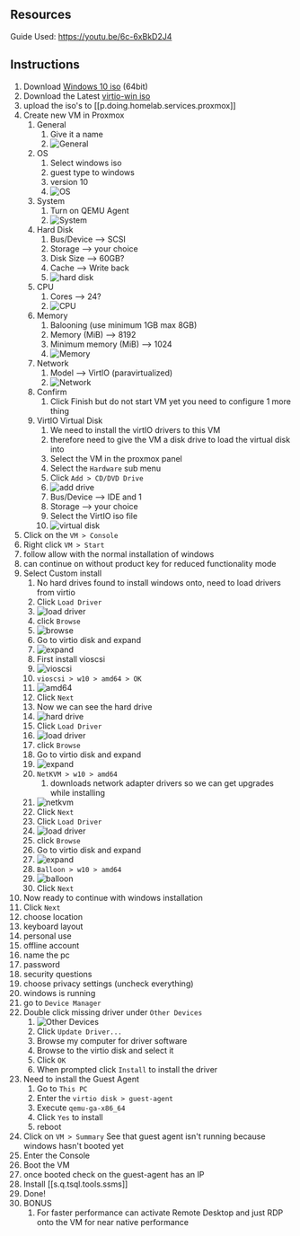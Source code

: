 
## Resources

Guide Used: <https://youtu.be/6c-6xBkD2J4>

## Instructions

1. Download [Windows 10 iso][0] (64bit)
2. Download the Latest [virtio-win iso][1]
3. upload the iso's to [[p.doing.homelab.services.proxmox]]
4. Create new VM in Proxmox
   1. General
      1. Give it a name
      2. ![General](/assets/images/2022-03-12-16-52-44.png)
   2. OS
      1. Select windows iso
      2. guest type to windows
      3. version 10
      4. ![OS](/assets/images/2022-03-12-16-53-32.png)
   3. System
      1. Turn on QEMU Agent
      2. ![System](/assets/images/2022-03-12-16-54-16.png)
   4. Hard Disk
      1. Bus/Device --> SCSI
      2. Storage --> your choice
      3. Disk Size --> 60GB?
      4. Cache --> Write back
      5. ![hard disk](/assets/images/2022-03-12-16-56-29.png)
   5. CPU
      1. Cores --> 24?
      2. ![CPU](/assets/images/2022-03-12-16-57-19.png)
   6. Memory
      1. Balooning (use minimum 1GB max 8GB)
      2. Memory (MiB) --> 8192
      3. Minimum memory (MiB) --> 1024
      4. ![Memory](/assets/images/2022-03-12-16-58-55.png)
   7. Network
      1. Model --> VirtIO (paravirtualized)
      2. ![Network](/assets/images/2022-03-12-16-59-42.png)
   8. Confirm
      1. Click Finish but do not start VM yet you need to configure 1 more thing
   9. VirtIO Virtual Disk
      1. We need to install the virtIO drivers to this VM
      2. therefore need to give the VM a disk drive to load the virtual disk into
      3. Select the VM in the proxmox panel
      4. Select the `Hardware` sub menu
      5. Click `Add > CD/DVD Drive`
      6. ![add drive](/assets/images/2022-03-12-17-02-41.png)
      7. Bus/Device --> IDE and 1
      8. Storage --> your choice
      9. Select the VirtIO iso file
      10. ![virtual disk](/assets/images/2022-03-12-17-03-46.png)
5. Click on the `VM > Console`
6. Right click `VM > Start`
7. follow allow with the normal installation of windows
8. can continue on without product key for reduced functionality mode
9. Select Custom install
    1. No hard drives found to install windows onto, need to load drivers from virtio
    2. Click `Load Driver`
    3. ![load driver](/assets/images/2022-03-12-17-06-28.png)
    4. click `Browse`
    5. ![browse](/assets/images/2022-03-12-17-07-09.png)
    6. Go to virtio disk and expand
    7. ![expand](/assets/images/2022-03-12-17-07-35.png)
    8. First install vioscsi
    9. ![vioscsi](/assets/images/2022-03-12-17-08-39.png)
    10. `vioscsi > w10 > amd64 > OK`
    11. ![amd64](/assets/images/2022-03-12-17-09-22.png)
    12. Click `Next`
    13. Now we can see the hard drive
    14. ![hard drive](/assets/images/2022-03-12-17-10-06.png)
    15. Click `Load Driver`
    16. ![load driver](/assets/images/2022-03-12-17-06-28.png)
    17. click `Browse`
    18. Go to virtio disk and expand
    19. ![expand](/assets/images/2022-03-12-17-07-35.png)
    20. `NetKVM > w10 > amd64`
        1. downloads network adapter drivers so we can get upgrades while installing
    21. ![netkvm](/assets/images/2022-03-12-17-15-03.png)
    22. Click `Next`
    23. Click `Load Driver`
    24. ![load driver](/assets/images/2022-03-12-17-06-28.png)
    25. click `Browse`
    26. Go to virtio disk and expand
    27. ![expand](/assets/images/2022-03-12-17-07-35.png)
    28. `Balloon > w10 > amd64`
    29. ![balloon](/assets/images/2022-03-12-17-17-15.png)
    30. Click `Next`
10. Now ready to continue with windows installation
11. Click `Next`
12. choose location
13. keyboard layout
14. personal use
15. offline account
16. name the pc
17. password
18. security questions
19. choose privacy settings (uncheck everything)
20. windows is running
21. go to `Device Manager`
22. Double click missing driver under `Other Devices`
    1. ![Other Devices](/assets/images/2022-03-12-17-20-23.png)
    2. Click `Update Driver...`
    3. Browse my computer for driver software
    4. Browse to the virtio disk and select it
    5. Click `OK`
    6. When prompted click `Install` to install the driver
23. Need to install the Guest Agent
    1. Go to `This PC`
    2. Enter the `virtio disk > guest-agent`
    3. Execute `qemu-ga-x86_64`
    4. Click `Yes` to install
    5. reboot
24. Click on `VM > Summary` See that guest agent isn't running because windows hasn't booted yet
25. Enter the Console
26. Boot the VM
27. once booted check on the guest-agent has an IP
28. Install [[s.q.tsql.tools.ssms]]
29. Done!
30. BONUS
    1. For faster performance can activate Remote Desktop and just RDP onto the VM for near native performance

[0]: https://www.microsoft.com/en-us/software-download/windows10ISO
[1]: https://docs.fedoraproject.org/en-US/quick-docs/creating-windows-virtual-machines-using-virtio-drivers/index.html
